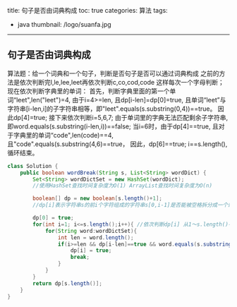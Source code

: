 title: 句子是否由词典构成
toc: true
categories: 算法
tags:
  - java
thumbnail: /logo/suanfa.jpg
---
## 句子是否由词典构成
算法题：给一个词典和一个句子，判断是否句子是否可以通过词典构成
之前的方法是依次判断完l,le,lee,leet再依次判断c,co,cod,code
这样每次一个字母判断；现在依次判断字典里的单词：
首先，判断字典里面的第一个单词“leet",len("leet")=4, 由于i=4>=len, 且dp[i-len]=dp[0]=true, 
且单词“leet”与字符串[i-len,i]的子字符串相等，即"leet".equals(s.substring(0,4))==true。 
因此dp[4]=true; 接下来依次判断i=5,6,7; 由于单词里的字典无法匹配剩余子字符串, 
即word.equals(s.substring(i-len,i))==false; 当i=6时，由于dp[4]==true,
且对于字典里的单词“code",len(code)==4,且"code".equals(s.substring(4,6)==true，
因此，dp[6]==true; i==s.length(),循环结束。
```java
class Solution {
    public boolean wordBreak(String s, List<String> wordDict) {
        Set<String> wordDictSet = new HashSet(wordDict); 
        //使用HashSet查找时间复杂度为O(1) ArrayList查找时间复杂度为O(n)

        boolean[] dp = new boolean[s.length()+1]; 
        //dp[i]表示字符串s的前i个字符组成的字符串s[0,i-1]是否能被空格拆分成一个或多个在字典中出现的单词

        dp[0] = true;
        for(int i=1; i<=s.length();i++){ //依次判断dp[i] 从1～s.length()-1
            for(String word:wordDictSet){ 
                int len = word.length();
                if(i>=len && dp[i-len]==true && word.equals(s.substring(i-len,i))){
                    dp[i] = true;
                    break;
                }
            }
        }
        return dp[s.length()];
    }
}
```